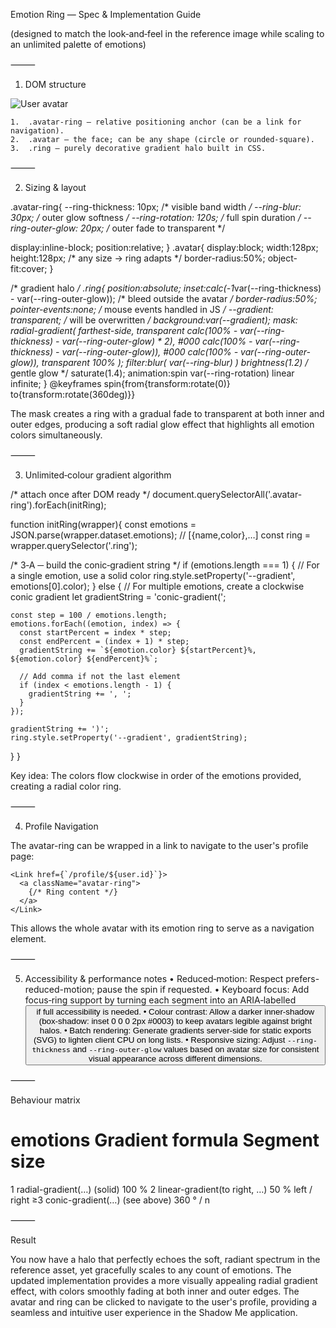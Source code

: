 Emotion Ring — Spec & Implementation Guide

(designed to match the look‑and‑feel in the reference image while scaling to an unlimited palette of emotions)

⸻

1. DOM structure

<div class="avatar-ring"          /* 1 */
     data-emotions='[
       {"name":"Hopeful","color":"#FF9B21"},
       {"name":"Calm","color":"#28C4B8"},
       {"name":"Wonder","color":"#715AFF"}
     ]'>
  <img class="avatar" src="user.jpg" alt="User avatar" />   <!-- 2 -->
  <div class="ring"></div>                                   <!-- 3 -->
</div>

	1.	.avatar‑ring – relative positioning anchor (can be a link for navigation).
	2.	.avatar – the face; can be any shape (circle or rounded‑square).
	3.	.ring – purely decorative gradient halo built in CSS.

⸻

2. Sizing & layout

.avatar-ring{
  --ring-thickness:   10px;      /* visible band width       */
  --ring-blur:        30px;      /* outer glow softness      */
  --ring-rotation:   120s;       /* full spin duration       */
  --ring-outer-glow:  20px;      /* outer fade to transparent */

  display:inline-block;
  position:relative;
}
.avatar{
  display:block;
  width:128px; height:128px;     /* any size -> ring adapts  */
  border-radius:50%;
  object-fit:cover;
}

/* gradient halo */
.ring{
  position:absolute;
  inset:calc(-1*var(--ring-thickness) - var(--ring-outer-glow));  /* bleed outside the avatar */
  border-radius:50%;
  pointer-events:none;                      /* mouse events handled in JS */
  --gradient: transparent;                  /* will be overwritten */
  background:var(--gradient);
  mask:
    radial-gradient(
      farthest-side, 
      transparent calc(100% - var(--ring-thickness) - var(--ring-outer-glow) * 2), 
      #000 calc(100% - var(--ring-thickness) - var(--ring-outer-glow)),
      #000 calc(100% - var(--ring-outer-glow)),
      transparent 100%
    );
  filter:blur( var(--ring-blur) )
          brightness(1.2)      /* gentle glow */
          saturate(1.4);
  animation:spin var(--ring-rotation) linear infinite;
}
@keyframes spin{from{transform:rotate(0)} to{transform:rotate(360deg)}}

The mask creates a ring with a gradual fade to transparent at both inner and outer edges, producing a soft radial glow effect that highlights all emotion colors simultaneously.

⸻

3. Unlimited‑colour gradient algorithm

/* attach once after DOM ready */
document.querySelectorAll('.avatar-ring').forEach(initRing);

function initRing(wrapper){
  const emotions = JSON.parse(wrapper.dataset.emotions);   // [{name,color},…]
  const ring = wrapper.querySelector('.ring');

  /* 3‑A  ─ build the conic‑gradient string */
  if (emotions.length === 1) {
    // For a single emotion, use a solid color
    ring.style.setProperty('--gradient', emotions[0].color);
  } else {
    // For multiple emotions, create a clockwise conic gradient
    let gradientString = 'conic-gradient(';
    
    const step = 100 / emotions.length;
    emotions.forEach((emotion, index) => {
      const startPercent = index * step;
      const endPercent = (index + 1) * step;
      gradientString += `${emotion.color} ${startPercent}%, ${emotion.color} ${endPercent}%`;
      
      // Add comma if not the last element
      if (index < emotions.length - 1) {
        gradientString += ', ';
      }
    });
    
    gradientString += ')';
    ring.style.setProperty('--gradient', gradientString);
  }
}

Key idea: The colors flow clockwise in order of the emotions provided, creating a radial color ring.

⸻

4. Profile Navigation

The avatar-ring can be wrapped in a link to navigate to the user's profile page:

```tsx
<Link href={`/profile/${user.id}`}>
  <a className="avatar-ring">
    {/* Ring content */}
  </a>
</Link>
```

This allows the whole avatar with its emotion ring to serve as a navigation element.

⸻

5. Accessibility & performance notes
	•	Reduced‑motion: Respect prefers-reduced-motion; pause the spin if requested.
	•	Keyboard focus: Add focus‑ring support by turning each segment into an ARIA‑labelled <button> if full accessibility is needed.
	•	Colour contrast: Allow a darker inner‑shadow (box-shadow: inset 0 0 0 2px #0003) to keep avatars legible against bright halos.
	•	Batch rendering: Generate gradients server‑side for static exports (SVG) to lighten client CPU on long lists.
	• Responsive sizing: Adjust `--ring-thickness` and `--ring-outer-glow` values based on avatar size for consistent visual appearance across different dimensions.

⸻

Behaviour matrix

# emotions	Gradient formula	Segment size
1	radial-gradient(…) (solid)	100 %
2	linear-gradient(to right, …)	50 % left / right
≥3	conic-gradient(…) (see above)	360 ° / n

⸻

Result

You now have a halo that perfectly echoes the soft, radiant spectrum in the reference asset, yet gracefully scales to any count of emotions. The updated implementation provides a more visually appealing radial gradient effect, with colors smoothly fading at both inner and outer edges. The avatar and ring can be clicked to navigate to the user's profile, providing a seamless and intuitive user experience in the Shadow Me application. 
